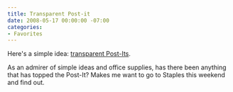 ```yaml
---
title: Transparent Post-it
date: 2008-05-17 00:00:00 -07:00
categories:
- Favorites
---
```


<p>Here's a simple idea: <a href="http://www.monoscope.com/2008/05/transparent_postits.html">transparent Post-Its</a>. </p>

<p>As an admirer of simple ideas and office supplies, has there been anything that has topped the Post-It? Makes me want to go to Staples this weekend and find out.</p>
